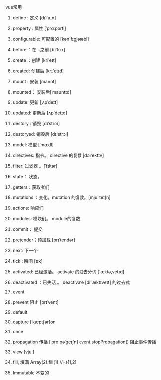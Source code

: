 vue常用 

1. define  :  定义  [dɪˈfaɪn] 
2.  property : 属性 [ˈprɑːpərti] 
3. configurable: 可配置的  [kən'fɪgjərəbl] 
4. before ：在...之前  [bɪˈfɔːr] 
5. create ：创建  [kriˈeɪt] 
6. created: 创建后  [krɪ'etɪd] 
7. mount : 安装 [maʊnt] 
8.  mounted： 安装后[ˈmaʊntɪd] 
9. update: 更新  [ˌʌpˈdeɪt] 
10.  updated: 更新后 [ʌp'detɪd] 
11.  destory : 销毁 [dɪˈstrɔɪ] 
12.  destoryed: 销毁后 [dɪ'strɔi] 
13.  model: 模型 [ˈmɑːdl] 
14.  directives: 指令。 directive 的复数  [dəˈrektɪv] 
15.  filter: 过滤器 。[ˈfɪltər] 
16. state： 状态。 
17. getters：获取者们
18. mutations ：变化。mutation 的复数。[mjuːˈteɪʃn] 
19.  actions: 响应们 
20. modules: 模块们。 module的复数 
21.  commit： 提交 
22. pretender；预加载 [prɪˈtendər]
23. next: 下一个 
24. tick : 瞬间 [tɪk] 
25. activated: 已经激活。 activate 的过去分词 ['æktə,vetɪd] 
26.  deactivated ：已失活 。 deactivate [diːˈæktɪveɪt]  的过去式 
27. event 
28.  prevent 阻止 [prɪˈvent] 
29. default 
30. capture [ˈkæptʃər]on
31. once 
32. propagation 传播 [ˌprɑːpəˈɡeɪʃn]   event.stopPropagation() 阻止事件传播 
33. view [vjuː] 
34. fill, 填满       Array(2).fill(1)  //=》[1,2]

35. Immutable 不变的